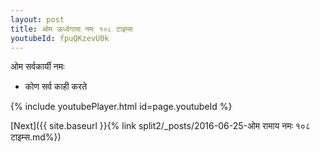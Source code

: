 ```yaml
---
layout: post
title: ओम ऊर्ध्वगाया नमः १०८ टाइम्स
youtubeId: fpuQKzevU0k
---
```

 
 
 ओम सर्वकार्यी नमः  
 
 -  कोण सर्व काही करते 
 
  
 
  
 
 
 
 
 
 


{% include youtubePlayer.html id=page.youtubeId %}
 
[Next]({{ site.baseurl }}{% link  split2/_posts/2016-06-25-ओम रामाय नमः १०८ टाइम्स.md%})
 
